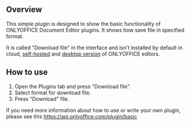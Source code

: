 ## Overview

This simple plugin is designed to show the basic functionality of ONLYOFFICE Document Editor plugins. It shows how save file in specified format.

It is called "Download file" in the interface and isn't installed by default in cloud, [self-hosted](https://github.com/ONLYOFFICE/DocumentServer) and [desktop version](https://github.com/ONLYOFFICE/DesktopEditors) of ONLYOFFICE editors. 

## How to use

1. Open the Plugins tab and press "Download file".
2. Select format for download file.
3. Press "Download" file.

If you need more information about how to use or write your own plugin, please see this https://api.onlyoffice.com/plugin/basic
